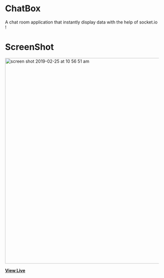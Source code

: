 # ChatBox

A chat room application that instantly display data with the help of socket.io !

# ScreenShot

<img width="672" alt="screen shot 2019-02-25 at 10 56 51 am" src="https://user-images.githubusercontent.com/28902787/53361110-207cd500-38ec-11e9-80f1-d3e40e2040f4.png">

**[View Live](http://.surge.sh/)**
